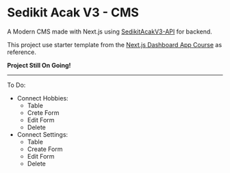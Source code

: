 # Sedikit Acak V3 - CMS

A Modern CMS made with Next.js using [SedikitAcakV3-API](https://github.com/refandhika/sedikitacakv3-api) for backend.

This project use starter template from the [Next.js Dashboard App Course](https://nextjs.org/learn/dashboard-app/getting-started) as reference.

**Project Still On Going!**

---

To Do:
- Connect Hobbies:
    - Table
    - Crete Form
    - Edit Form
    - Delete
- Connect Settings:
    - Table
    - Create Form
    - Edit Form
    - Delete
